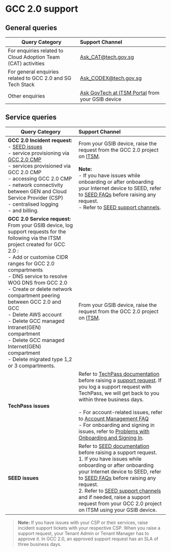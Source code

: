 # GCC 2.0 support

## General queries

| Query Category  | Support Channel |
| ------------- |:-------------|
| For enquiries related to Cloud Adoption Team (CAT) activities      | [Ask_CAT@tech.gov.sg](mailto:Ask_CAT@tech.gov.sg)     |
| For general enquiries related to GCC 2.0 and SG Tech Stack      | [Ask_CODEX@tech.gov.sg](mailto:Ask_CODEX@tech.gov.sg)    |
| Other enquiries      | [Ask GovTech at ITSM Portal](https://itsm.sgnet.gov.sg/sp3?id=askgovtech) from your GSIB device     |

## Service queries

| Query Category  | Support Channel |
| ------------- |:-------------|
| **GCC 2.0 Incident request:**<br> - [SEED issues](https://docs.developer.tech.gov.sg/docs/security-suite-for-engineering-endpoint-devices/) <br>- service provisioning via [GCC 2.0 CMP](https://cmp.gcc.gov.sg/)<br>- services provisioned via GCC 2.0 CMP<br>-  accessing GCC 2.0 CMP<br> -   network connectivity between GEN and Cloud Service Provider (CSP)<br> - centralised logging<br> - and billing.| From your GSIB device, raise the request from the GCC 2.0 project on [ITSM](https://itsm.sgnet.gov.sg/sp3). <br><br>**Note:** <br>- If you have issues while onboarding or after onboarding your Internet device to SEED, refer to [SEED FAQs](https://docs.developer.tech.gov.sg/docs/security-suite-for-engineering-endpoint-devices/#/faqs/seed-faqs) before raising any request.<br> -  Refer to [SEED support channels](https://docs.developer.tech.gov.sg/docs/security-suite-for-engineering-endpoint-devices/#/raise-an-incident-support-request).<br> |
| **GCC 2.0 Service request:**<br> From your GSIB device, log support requests for the following via the ITSM project created for GCC 2.0 :<br> - Add or customise CIDR ranges for GCC 2.0 compartments<br> - DNS service to resolve WOG DNS from GCC 2.0<br> - Create or delete network compartment peering between GCC 2.0 and GCC<br> - Delete AWS account<br> - Delete GCC managed Intranet(GEN) compartment<br> - Delete GCC managed Internet(GEN) compartment<br> - Delete migrated type 1,2 or 3 compartments.|<br><br><br><br><br><br>From your GSIB device, raise the request from the GCC 2.0 project on [ITSM](https://itsm.sgnet.gov.sg/sp3). |
|**TechPass issues**     | Refer to [TechPass documentation](https://docs.developer.tech.gov.sg/docs/techpass-user-guide/) before raising a [support request](https://go.gov.sg/techpass-sr). If you log a support request with TechPass, we will get back to you within three business days.<br><br> - For account-related issues, refer to [Account Management FAQ](https://docs.developer.tech.gov.sg/docs/techpass-user-guide/#/support/account)<br> - For onboarding and signing in issues, refer to [Problems with Onboarding and Signing In](https://docs.developer.tech.gov.sg/docs/techpass-user-guide/#/support/signinissues).  |
| **SEED issues**   | Refer to [SEED documentation](https://docs.developer.tech.gov.sg/docs/security-suite-for-engineering-endpoint-devices/) before raising a support request. <br> 1. If you have issues while onboarding or after onboarding your Internet device to SEED, refer to [SEED FAQs](https://docs.developer.tech.gov.sg/docs/security-suite-for-engineering-endpoint-devices/#/faqs/seed-faqs) before raising any request.<br> 2. Refer to [SEED support channels](https://docs.developer.tech.gov.sg/docs/security-suite-for-engineering-endpoint-devices/#/raise-an-incident-support-request) and if needed, raise a support request from your GCC 2.0 project on ITSM using your GSIB device.  |


> **Note:**
> If you have issues with your CSP or their services, raise incident support tickets with your respective CSP.
> When you raise a support request, your Tenant Admin or Tenant Manager has to approve it.
> In GCC 2.0, an approved support request has an SLA of three business days.
